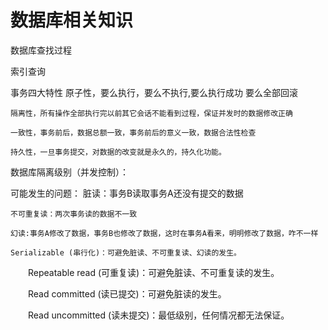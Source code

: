 # 数据库相关知识

数据库查找过程

索引查询

事务四大特性
    原子性，要么执行，要么不执行,要么执行成功 要么全部回滚

```
隔离性，所有操作全部执行完以前其它会话不能看到过程，保证并发时的数据修改正确

一致性，事务前后，数据总额一致，事务前后的意义一致，数据合法性检查

持久性，一旦事务提交，对数据的改变就是永久的，持久化功能。
```

数据库隔离级别（并发控制）：

可能发生的问题：
    脏读：事务B读取事务A还没有提交的数据

```
不可重复读：两次事务读的数据不一致

幻读:事务A修改了数据，事务B也修改了数据，这时在事务A看来，明明修改了数据，咋不一样

Serializable (串行化)：可避免脏读、不可重复读、幻读的发生。
```

　　Repeatable read (可重复读)：可避免脏读、不可重复读的发生。

　　Read committed (读已提交)：可避免脏读的发生。

　　Read uncommitted (读未提交)：最低级别，任何情况都无法保证。